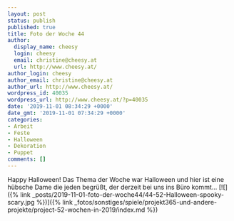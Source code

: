 ```yaml
---
layout: post
status: publish
published: true
title: Foto der Woche 44
author:
  display_name: cheesy
  login: cheesy
  email: christine@cheesy.at
  url: http://www.cheesy.at/
author_login: cheesy
author_email: christine@cheesy.at
author_url: http://www.cheesy.at/
wordpress_id: 40035
wordpress_url: http://www.cheesy.at/?p=40035
date: '2019-11-01 08:34:29 +0000'
date_gmt: '2019-11-01 07:34:29 +0000'
categories:
- Arbeit
- Feste
- Halloween
- Dekoration
- Puppet
comments: []
---
```

Happy Halloween! Das Thema der Woche war Halloween und hier ist eine hübsche Dame die jeden begrüßt, der derzeit bei uns ins Büro kommt...
[![]({% link _posts/2019-11-01-foto-der-woche44/44-52-Halloween-spooky-scary.jpg %})]({% link _fotos/sonstiges/spiele/projekt365-und-andere-projekte/project-52-wochen-in-2019/index.md %})
